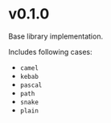 # v0.1.0

Base library implementation.

Includes following cases:

- `camel`
- `kebab`
- `pascal`
- `path`
- `snake`
- `plain`

